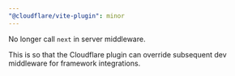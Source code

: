 ```yaml
---
"@cloudflare/vite-plugin": minor
---
```


No longer call `next` in server middleware.

This is so that the Cloudflare plugin can override subsequent dev middleware for framework integrations.
